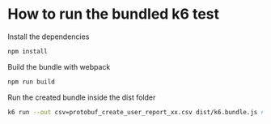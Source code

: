 # How to run the bundled k6 test

Install the dependencies

```bash
npm install
```

Build the bundle with webpack

```bash
npm run build
```

Run the created bundle inside the dist folder

```bash
k6 run --out csv=protobuf_create_user_report_xx.csv dist/k6.bundle.js # Replace xx with the number of the test
```
